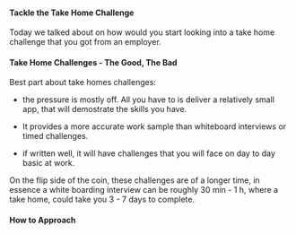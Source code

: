 #### Tackle the Take Home Challenge

Today we talked about on how would you start looking into a take home challenge that you got from an employer.

#### Take Home Challenges - The Good, The Bad

Best part about take homes challenges:

 - the pressure is mostly off. All you have to is deliver a relatively small app, that will demostrate the skills you have.

 - It provides a more accurate work sample than whiteboard interviews or timed challenges.

 - if written well, it will have challenges that you will face on day to day basic at work.

On the flip side of the coin, these challenges are of a longer time, in essence a white boarding interview can be roughly 30 min - 1 h, where a take home, could take you 3 - 7 days to complete.

#### How to Approach

